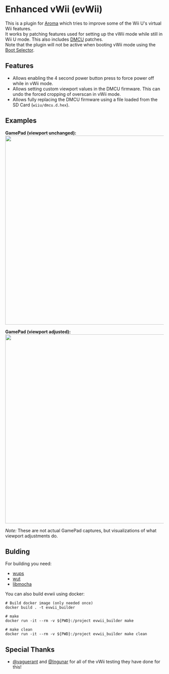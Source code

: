 # Enhanced vWii (evWii)

This is a plugin for [Aroma](https://aroma.foryour.cafe) which tries to improve some of the Wii U's virtual Wii features.  
It works by patching features used for setting up the vWii mode while still in Wii U mode. This also includes [DMCU](https://wiiubrew.org/wiki/Hardware/DMCU) patches.  
Note that the plugin will not be active when booting vWii mode using the [Boot Selector](https://github.com/wiiu-env/AutobootModule).

## Features
- Allows enabling the 4 second power button press to force power off while in vWii mode.
- Allows setting custom viewport values in the DMCU firmware. This can undo the forced cropping of overscan in vWii mode.
- Allows fully replacing the DMCU firmware using a file loaded from the SD Card (`wiiu/dmcu.d.hex`).

## Examples
**GamePad (viewport unchanged):**  
<img src="https://i.imgur.com/3GCQrD0.png" width=600px/>

**GamePad (viewport adjusted):**  
<img src="https://i.imgur.com/7jkR2BQ.png" width=600px/>

*Note:* These are not actual GamePad captures, but visualizations of what viewport adjustments do.

## Bulding
For building you need: 
- [wups](https://github.com/wiiu-env/WiiUPluginSystem)
- [wut](https://github.com/devkitPro/wut)
- [libmocha](https://github.com/wiiu-env/libmocha)

You can also build evwii using docker:
```
# Build docker image (only needed once)
docker build . -t evwii_builder

# make 
docker run -it --rm -v ${PWD}:/project evwii_builder make

# make clean
docker run -it --rm -v ${PWD}:/project evwii_builder make clean
```

## Special Thanks
- [@vaguerant](https://github.com/vaguerant/) and [@Ingunar](https://github.com/Ingunar) for all of the vWii testing they have done for this!
